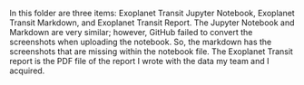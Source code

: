 In this folder are three items: Exoplanet Transit Jupyter Notebook, Exoplanet Transit Markdown, and Exoplanet Transit Report. The Jupyter Notebook and Markdown are very similar; however, GitHub failed to convert the screenshots when uploading the notebook. So, the markdown has the screenshots that are missing within the notebook file. The Exoplanet Transit report is the PDF file of the report I wrote with the data my team and I acquired.
